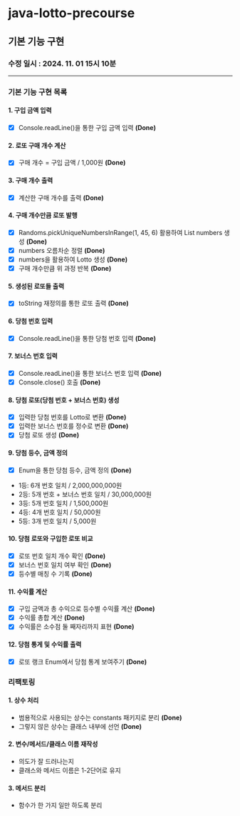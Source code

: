 # java-lotto-precourse

## 기본 기능 구현

### 수정 일시 : 2024. 11. 01 15시 10분

<hr>

### 기본 기능 구현 목록

#### 1. 구입 금액 입력

- [X] Console.readLine()을 통한 구입 금액 입력 **(Done)**

#### 2. 로또 구매 개수 계산

- [X] 구매 개수 = 구입 금액 / 1,000원 **(Done)**

#### 3. 구매 개수 출력

- [X] 계산한 구매 개수를 출력 **(Done)**

#### 4. 구매 개수만큼 로또 발행

- [X] Randoms.pickUniqueNumbersInRange(1, 45, 6) 활용하여 List numbers 생성 **(Done)**
- [X] numbers 오름차순 정렬 **(Done)**
- [X] numbers을 활용하여 Lotto 생성 **(Done)**
- [X] 구매 개수만큼 위 과정 반복 **(Done)**

#### 5. 생성된 로또들 출력

- [X] toString 재정의를 통한 로또 출력 **(Done)**

#### 6. 당첨 번호 입력

- [X] Console.readLine()을 통한 당첨 번호 입력 **(Done)**

#### 7. 보너스 번호 입력

- [X] Console.readLine()을 통한 보너스 번호 입력 **(Done)**
- [X] Console.close() 호출 **(Done)**

#### 8. 당첨 로또(당첨 번호 + 보너스 번호) 생성

- [X] 입력한 당첨 번호를 Lotto로 변환 **(Done)**
- [X] 입력한 보너스 번호를 정수로 변환 **(Done)**
- [X] 당첨 로또 생성 **(Done)**
  <br>

#### 9. 당첨 등수, 금액 정의

- [X] Enum을 통한 당첨 등수, 금액 정의 **(Done)**
- 1등: 6개 번호 일치 / 2,000,000,000원
- 2등: 5개 번호 + 보너스 번호 일치 / 30,000,000원
- 3등: 5개 번호 일치 / 1,500,000원
- 4등: 4개 번호 일치 / 50,000원
- 5등: 3개 번호 일치 / 5,000원

#### 10. 당첨 로또와 구입한 로또 비교

- [X] 로또 번호 일치 개수 확인 **(Done)**
- [X] 보너스 번호 일치 여부 확인 **(Done)**
- [X] 등수별 매칭 수 기록 **(Done)**

#### 11. 수익률 계산

- [X] 구입 금액과 총 수익으로 등수별 수익률 계산 **(Done)**
- [X] 수익률 총합 계산 **(Done)**
- [X] 수익률은 소수점 둘 째자리까지 표현 **(Done)**

#### 12. 당첨 통게 및 수익률 출력

- [X] 로또 랭크 Enum에서 당첨 통계 보여주기 **(Done)**

### 리팩토링

#### 1. 상수 처리

- 범용적으로 사용되는 상수는 constants 패키지로 분리 **(Done)**
- 그렇지 않은 상수는 클래스 내부에 선언 **(Done)**

#### 2. 변수/메서드/클래스 이름 재작성

- 의도가 잘 드러나는지
- 클래스와 메서드 이름은 1-2단어로 유지

#### 3. 메서드 분리

- 함수가 한 가지 일만 하도록 분리